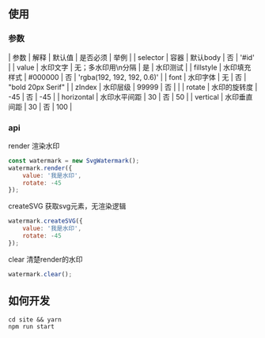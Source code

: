 ## 使用

### 参数
| 参数      | 解释   | 默认值 | 是否必须  | 举例      |
| selector      | 容器   | 默认body | 否  |   '#id'    |
| value      | 水印文字   | 无；多水印用\n分隔 | 是  | 水印测试      |
| fillstyle  | 水印填充样式 | #000000   | 否  | 'rgba(192, 192, 192, 0.6)' |
| font       | 水印字体   | 无          | 否  | "bold 20px Serif"          |
| zIndex     | 水印层级   | 99999      | 否  |                            |
| rotate     | 水印的旋转度 | -45       | 否  | -45                       |
| horizontal | 水印水平间距 | 30         | 否  | 50                         |
| vertical   | 水印垂直间距 | 30         | 否  | 100                        |

### api
render 渲染水印
```js
const watermark = new SvgWatermark();
watermark.render({
    value: '我是水印',
    rotate: -45
});
```

createSVG 获取svg元素，无渲染逻辑
```js
watermark.createSVG({
    value: '我是水印',
    rotate: -45
});

```
clear 清楚render的水印

```js
watermark.clear();
```

## 如何开发
```
cd site && yarn
npm run start
```